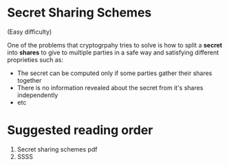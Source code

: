 # Secret Sharing Schemes
(Easy difficulty)

One of the problems that cryptogrpahy tries to solve is how to split a **secret** into **shares** to give to multiple parties in a safe way and satisfying different proprieties such as:
- The secret can be computed only if some parties gather their shares together
- There is no information revealed about the secret from it's shares independently
- etc

# Suggested reading order
1. Secret sharing schemes pdf
2. SSSS
